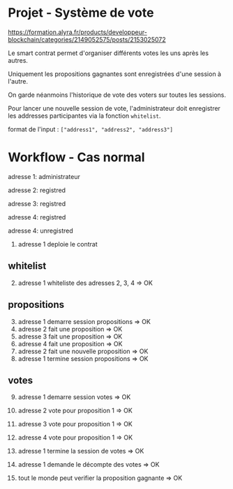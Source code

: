 
# Projet - Système de vote 

https://formation.alyra.fr/products/developpeur-blockchain/categories/2149052575/posts/2153025072


Le smart contrat permet d'organiser différents votes les uns après les autres.

Uniquement les propositions gagnantes sont enregistrées d'une session à l'autre.

On garde néanmoins l'historique de vote des voters sur toutes les sessions.


Pour lancer une nouvelle session de vote, l'administrateur doit enregistrer les addresses participantes via la fonction `whitelist`.

format de l'input : `["address1", "address2", "address3"]`


# Workflow - Cas normal

adresse 1: administrateur

adresse 2: registred

adresse 3: registred

adresse 4: registred

adresse 4: unregistred

1. adresse 1 deploie le contrat 

## whitelist

2. adresse 1 whiteliste des adresses 2, 3, 4 => OK                  

## propositions

3. adresse 1 demarre session propositions => OK                     
4. adresse 2 fait une proposition => OK                             
5. adresse 3 fait une proposition => OK                             
6. adresse 4 fait une proposition => OK                             
7. adresse 2 fait une nouvelle proposition => OK                    
8. adresse 1 termine session propositions => OK                

## votes
                                                                    
9. adresse 1 demarre session votes => OK                         
10. adresse 2 vote pour proposition 1 => OK                   
11. adresse 3 vote pour proposition 1 => OK                      
12. adresse 4 vote pour proposition 1 => OK                      
13. adresse 1 termine la session de votes => OK                  
14. adresse 1 demande le décompte des votes => OK                 
                                                                    
15. tout le monde peut verifier la proposition gagnante => OK       